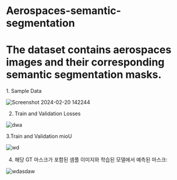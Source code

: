 # Aerospaces-semantic-segmentation
<h1>The dataset contains aerospaces images and their corresponding semantic segmentation masks. </h1>
1. Sample Data

![Screenshot 2024-02-20 142244](https://github.com/Oybek0407/Aerospaces-semantic-segmentation/assets/121758616/33f0e1b6-7dc5-4941-8f82-748fc513e67a)


2. Train and Validation Losses

![dwa](https://github.com/Oybek0407/Aerospaces-semantic-segmentation/assets/121758616/75b21df8-2ec1-40c3-afd0-8f8ad402ec7c)

3.Train and Validation mioU

![wd](https://github.com/Oybek0407/Aerospaces-semantic-segmentation/assets/121758616/a61b3d5f-32d3-466a-a9a1-da43b0bae0a6)


4. 해당 GT 마스크가 포함된 샘플 이미지와 학습된 모델에서 예측된 마스크:

![wdasdaw](https://github.com/Oybek0407/Aerospaces-semantic-segmentation/assets/121758616/8f650e32-d00c-4c9a-bab3-8e3954b09bd0)
